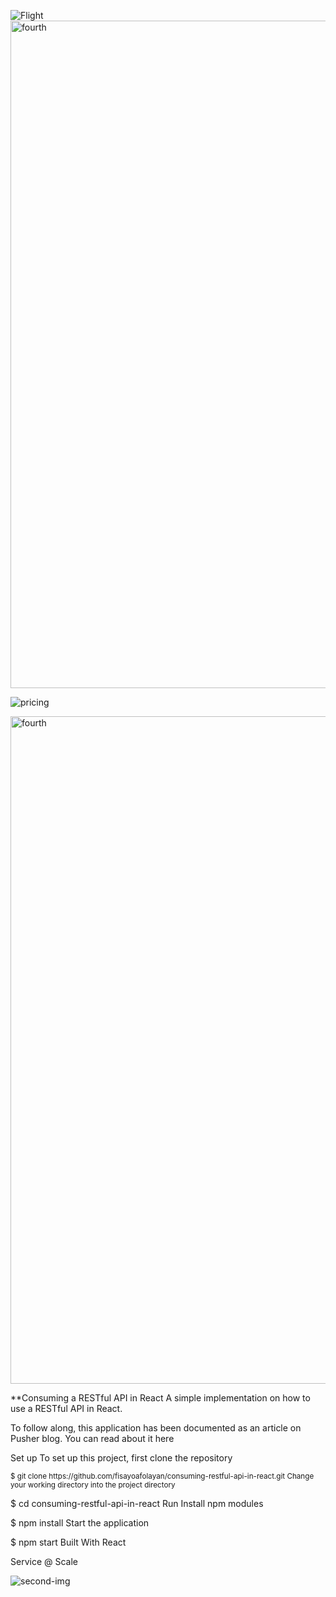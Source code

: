




![Flight](https://user-images.githubusercontent.com/24268967/195988094-fd07fdbf-cacf-4063-b8bb-88776e5cd913.png)
<img width="1068" alt="fourth" src="https://user-images.githubusercontent.com/24268967/195988100-d13d81e9-2cb0-45f8-8c02-9dfa836088f7.png">




![pricing](https://user-images.githubusercontent.com/24268967/195988103-58cc5573-daf0-4aac-882d-c56e37a95cdd.png)





<img width="1068" alt="fourth" src="https://user-images.githubusercontent.com/24268967/195988136-7ff4d1c1-13b8-45b2-9fb3-44f414da88fe.png">


**Consuming a RESTful API in React
A simple implementation on how to use a RESTful API in React.

To follow along, this application has been documented as an article on Pusher blog. You can read about it here

Set up
To set up this project, first clone the repository

<sup>
  $ git clone https://github.com/fisayoafolayan/consuming-restful-api-in-react.git
  Change your working directory into the project directory
</sup>

$ cd consuming-restful-api-in-react
Run
Install npm modules

$ npm install
Start the application

$ npm start
Built With
React















Service @ Scale




![second-img](https://user-images.githubusercontent.com/24268967/195979824-32ef5376-5b04-411a-8e67-241c87df2f75.jpg)
